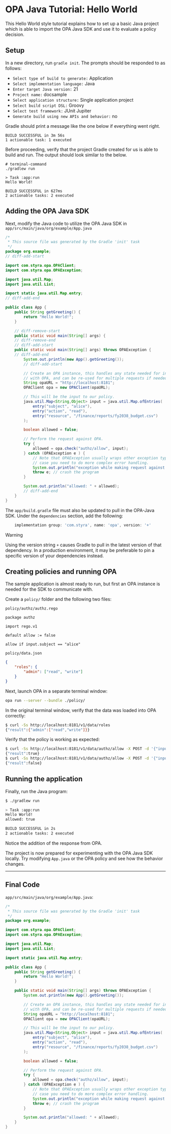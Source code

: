 # OPA Java Tutorial: Hello World

This Hello World style tutorial explains how to set up a basic Java project which is able to import the OPA Java SDK and use it to evaluate a policy decision.

## Setup

In a new directory, run `gradle init`. The prompts should be responded to as follows:

- `Select type of build to generate:` Application
- `Select implementation language:` Java
- `Enter target Java version:` 21
- `Project name:` docsample
- `Select application structure:` Single application project
- `Select build script DSL:` Groovy
- `Select test framework:` JUnit Jupiter
- `Generate build using new APIs and behavior:` no

Gradle should print a message like the one below if everything went right.

```plain
BUILD SUCCESSFUL in 3m 56s
1 actionable task: 1 executed
```

Before proceeding, verify that the project Gradle created for us is able to build and run. The output should look similar to the below.

```plain
# terminal-command
./gradlew run

> Task :app:run
Hello World!

BUILD SUCCESSFUL in 627ms
2 actionable tasks: 2 executed
```

## Adding the OPA Java SDK

Next, modify the Java code to utilize the OPA Java SDK in `app/src/main/java/org/example/App.java`

```java
/*
 * This source file was generated by the Gradle 'init' task
 */
package org.example;
// diff-add-start

import com.styra.opa.OPAClient;
import com.styra.opa.OPAException;

import java.util.Map;
import java.util.List;

import static java.util.Map.entry;
// diff-add-end

public class App {
    public String getGreeting() {
        return "Hello World!";
    }

    // diff-remove-start
    public static void main(String[] args) {
    // diff-remove-end
    // diff-add-start
    public static void main(String[] args) throws OPAException {
    // diff-add-end
        System.out.println(new App().getGreeting());
        // diff-add-start

        // Create an OPA instance, this handles any state needed for interacting
        // with OPA, and can be re-used for multiple requests if needed.
        String opaURL = "http://localhost:8181";
        OPAClient opa = new OPAClient(opaURL);

        // This will be the input to our policy.
        java.util.Map<String,Object> input = java.util.Map.ofEntries(
            entry("subject", "alice"),
            entry("action", "read"),
            entry("resource", "/finance/reports/fy2038_budget.csv")
        );

        boolean allowed = false;

        // Perform the request against OPA.
        try {
            allowed = opa.check("authz/allow", input);
        } catch (OPAException e ) {
            // Note that OPAException usually wraps other exception types, in
            // case you need to do more complex error handling.
            System.out.println("exception while making request against OPA: " + e);
            throw e; // crash the program
        }

        System.out.println("allowed: " + allowed);
        // diff-add-end
    }
}
```

The `app/build.gradle` file must also be updated to pull in the OPA-Java SDK. Under the `dependencies` section, add the following:

```gradle
    implementation group: 'com.styra', name: 'opa', version: '+'
```

> [!WARNING]
> Using the version string `+` causes Gradle to pull in the latest version of that dependency. In a production environment, it may be preferable to pin a specific version of your dependencies instead.

## Creating policies and running OPA

The sample application is almost ready to run, but first an OPA instance is needed for the SDK to communicate with.

Create a `policy/` folder and the following two files:

`policy/authz/authz.rego`

```rego
package authz

import rego.v1

default allow := false

allow if input.subject == "alice"
```

`policy/data.json`

```json
{
    "roles": {
        "admin": ["read", "write"]
    }
}
```

Next, launch OPA in a separate terminal window:

```bash
opa run --server --bundle ./policy/
```

In the original terminal window, verify that the data was loaded into OPA correctly:

```bash
$ curl -Ss http://localhost:8181/v1/data/roles
{"result":{"admin":["read","write"]}}
```

Verify that the policy is working as expected:

```bash
$ curl -Ss http://localhost:8181/v1/data/authz/allow -X POST -d '{"input": {"subject": "alice"} }'
{"result":true}
$ curl -Ss http://localhost:8181/v1/data/authz/allow -X POST -d '{"input": {"subject": "bob"} }'
{"result":false}
```

## Running the application

Finally, run the Java program:

```bash
$ ./gradlew run

> Task :app:run
Hello World!
allowed: true

BUILD SUCCESSFUL in 2s
2 actionable tasks: 2 executed
```

Notice the addition of the response from OPA.

The project is now prepared for experimenting with the OPA Java SDK locally. Try modifying `App.java` or the OPA policy and see how the behavior changes.

---

## Final Code

`app/src/main/java/org/example/App.java`:

```java showLineNumbers
/*
 * This source file was generated by the Gradle 'init' task
 */
package org.example;

import com.styra.opa.OPAClient;
import com.styra.opa.OPAException;

import java.util.Map;
import java.util.List;

import static java.util.Map.entry;

public class App {
    public String getGreeting() {
        return "Hello World!";
    }

    public static void main(String[] args) throws OPAException {
        System.out.println(new App().getGreeting());

        // Create an OPA instance, this handles any state needed for interacting
        // with OPA, and can be re-used for multiple requests if needed.
        String opaURL = "http://localhost:8181";
        OPAClient opa = new OPAClient(opaURL);

        // This will be the input to our policy.
        java.util.Map<String,Object> input = java.util.Map.ofEntries(
            entry("subject", "alice"),
            entry("action", "read"),
            entry("resource", "/finance/reports/fy2038_budget.csv")
        );

        boolean allowed = false;

        // Perform the request against OPA.
        try {
            allowed = opa.check("authz/allow", input);
        } catch (OPAException e ) {
            // Note that OPAException usually wraps other exception types, in
            // case you need to do more complex error handling.
            System.out.println("exception while making request against OPA: " + e);
            throw e; // crash the program
        }

        System.out.println("allowed: " + allowed);
    }
}

```
